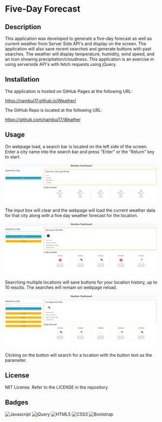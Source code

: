 # Five-Day Forecast

## Description

This application was developed to generate a five-day forecast as well as current weather from Server Side API's and display on the screen. The application will also save recent searches and generate buttons with past searches. The weather will display temperature, humidity, wind speed, and an icon showing precipitation/cloudiness. This application is an exercise in using serverside API's with fetch requests using jQuery.

## Installation

The application is hosted on GitHub Pages at the following URL:

https://nambui17.github.io/Weather/

The GitHub Repo is located at the following URL:

https://github.com/nambui17/Weather

## Usage

On webpage load, a search bar is located on the left side of the screen. Enter a city name into the search bar and press "Enter" or the "Return" key to start.

![Webpage Launch Screen](assets/images/Start.png)

The input box will clear and the webpage will load the current weather data for that city along with a five day weather forecast for the location.

![Search screen](assets/images/Search-1.png)

Searching multiple locations will save buttons for your location history, up to 10 results. The searches will remain on webpage reload.

![Search Saved](assets/images/Search-2.png)

Clicking on the button will search for a location with the button text as the parameter. 

## License

MIT License. Refer to the LICENSE in the repository.

## Badges

![Javascript](https://img.shields.io/badge/JavaScript-323330?style=for-the-badge&logo=javascript&logoColor=F7DF1E)
![jQuery](https://img.shields.io/badge/jQuery-0769AD?style=for-the-badge&logo=jquery&logoColor=white)
![HTML5](https://img.shields.io/badge/HTML5-E34F26?style=for-the-badge&logo=html5&logoColor=white)
![CSS3](https://img.shields.io/badge/CSS3-1572B6?style=for-the-badge&logo=css3&logoColor=white)
![Bootstrap](https://img.shields.io/badge/Bootstrap-563D7C?style=for-the-badge&logo=bootstrap&logoColor=white)

